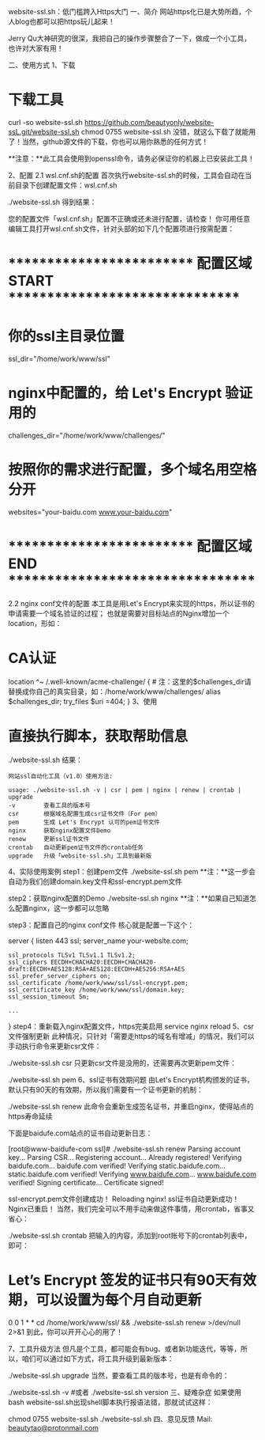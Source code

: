 website-ssl.sh：低门槛跨入Https大门
一、简介
网站https化已是大势所趋，个人blog也都可以把https玩儿起来！

Jerry Qu大神研究的很深，我把自己的操作步骤整合了一下，做成一个小工具，也许对大家有用！

二、使用方式
1、下载
# 下载工具
curl -so website-ssl.sh https://github.com/beautyonly/website-ssL.git/website-ssl.sh
chmod 0755 website-ssl.sh
没错，就这么下载了就能用了！当然，github源文件的下载，你也可以用你熟悉的任何方式！

**注意：**此工具会使用到openssl命令，请务必保证你的机器上已安装此工具！

2、配置
2.1 wsl.cnf.sh的配置
首次执行website-ssl.sh的时候，工具会自动在当前目录下创建配置文件：wsl.cnf.sh

./website-ssl.sh
得到结果：

您的配置文件「wsl.cnf.sh」配置不正确或还未进行配置，请检查！
你可用任意编辑工具打开wsl.cnf.sh文件，针对头部的如下几个配置项进行按需配置：

# ************************ 配置区域 START ******************************
# 你的ssl主目录位置
ssl_dir="/home/work/www/ssl"
# nginx中配置的，给 Let's Encrypt 验证用的
challenges_dir="/home/work/www/challenges/"
# 按照你的需求进行配置，多个域名用空格分开
websites="your-baidu.com www.your-baidu.com"
# ************************ 配置区域 END ********************************
2.2 nginx conf文件的配置
本工具是用Let's Encrypt来实现的https，所以证书的申请需要一个域名验证的过程； 也就是需要对目标站点的Nginx增加一个location，形如：

# CA认证
location ^~ /.well-known/acme-challenge/ {
    # 注：这里的$challenges_dir请替换成你自己的真实目录，如：/home/work/www/challenges/
    alias $challenges_dir;
    try_files $uri =404;
}
3、使用
# 直接执行脚本，获取帮助信息
./website-ssl.sh
结果：

    网站ssl自动化工具（v1.0）使用方法:

    usage: ./website-ssl.sh -v | csr | pem | nginx | renew | crontab | upgrade
    -v        查看工具的版本号
    csr       根据域名配置生成csr证书文件（For pem）
    pem       生成 Let's Encrypt 认可的pem证书文件
    nginx     获取nginx配置文件Demo
    renew     更新ssl证书文件
    crontab   自动更新pem证书文件的crontab任务
    upgrade   升级「website-ssl.sh」工具到最新版
4、实际使用案例
step1：创建pem文件
./website-ssl.sh pem
**注：**这一步会自动为我们创建domain.key文件和ssl-encrypt.pem文件

step2：获取nginx配置的Demo
./website-ssl.sh nginx
**注：**如果自己知道怎么配置nginx，这一步都可以忽略

step3：配置自己的nginx conf文件
核心就是配置一下这个：

server {
    listen 443 ssl;
    server_name  your-website.com;
    
    ssl_protocols TLSv1 TLSv1.1 TLSv1.2;
    ssl_ciphers EECDH+CHACHA20:EECDH+CHACHA20-draft:EECDH+AES128:RSA+AES128:EECDH+AES256:RSA+AES
    ssl_prefer_server_ciphers on;
    ssl_certificate /home/work/www/ssl/ssl-encrypt.pem;
    ssl_certificate_key /home/work/www/ssl/domain.key;
    ssl_session_timeout 5m;
    
    ...
}
step4：重新载入nginx配置文件，https完美启用
service nginx reload
5、csr文件强制更新
此种情况，只针对「需要走https的域名有增减」的情况，我们可以手动执行命令来更新csr文件：

./website-ssl.sh csr
只更新csr文件是没用的，还需要再次更新pem文件：

./website-ssl.sh pem
6、ssl证书有效期问题
由Let's Encrypt机构颁发的证书，默认只有90天的有效期，所以我们需要有一个证书更新的机制：

./website-ssl.sh renew
此命令会重新生成签名证书，并重启nginx，使得站点的https寿命延续

下面是baidufe.com站点的证书自动更新日志：

[root@www-baidufe-com ssl]# ./website-ssl.sh renew
Parsing account key...
Parsing CSR...
Registering account...
Already registered!
Verifying baidufe.com...
baidufe.com verified!
Verifying static.baidufe.com...
static.baidufe.com verified!
Verifying www.baidufe.com...
www.baidufe.com verified!
Signing certificate...
Certificate signed!

ssl-encrypt.pem文件创建成功！
Reloading nginx!
ssl证书自动更新成功！Nginx已重启！
当然，我们完全可以不用手动来做这件事情，用crontab，省事又省心：

./website-ssl.sh crontab
把输入的内容，添加到root账号下的crontab列表中，即可：


# Let’s Encrypt 签发的证书只有90天有效期，可以设置为每个月自动更新
0 0 1 * * cd /home/work/www/ssl/ && ./website-ssl.sh renew >/dev/null 2>&1
到此，你可以开开心心的用了！

7、工具升级方法
但凡是个工具，都可能会有bug、或者新功能迭代，等等，所以，咱们可以通过如下方式，将工具升级到最新版本：

./website-ssl.sh upgrade
当然，要查看工具的版本号，也是有命令的：

./website-ssl.sh -v
#或者
./website-ssl.sh version
三、疑难杂症
如果使用bash website-ssl.sh出现shell脚本执行报语法错，那就试试这样：

chmod 0755 website-ssl.sh
./website-ssl.sh
四、意见反馈
Mail: beautytao@protonmail.com
